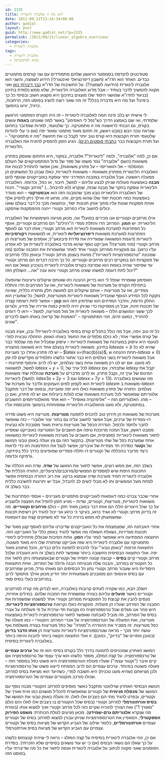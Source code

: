 ```yaml
---
id: 1335
title: אז מה זו אלגברה לינארית?
date: 2011-09-21T13:24:34+00:00
author: gadial
layout: post
guid: http://www.gadial.net/?p=1335
permalink: /2011/09/21/linear_algebra_overview/
categories:
  - אלגברה לינארית
tags:
  - אלגברה לינארית
  - מבוא למתמטיקה
---
```

סטודנטים להנדסה בסמסטר הראשון שלהם מתמודדים עם שני קורסים מתמטיים כבדים. האחד הוא חדו"א (חשבון דיפרנציאלי ואינטגרלי) הידוע לשמצה, והשני הוא אלגברה לינארית (הידועה לשמצה?). על החשיבות של חדו"א [כבר דיברתי כאן](http://www.gadial.net/?p=742) ואני מקווה להמשיך לדבר בעתיד &#8211; אבל מדוע האלגברה הלינארית, שלא ממש נלמדת בתיכון (בניגוד לחדו"א שמושגי היסוד שלו מוצגים בתיכון) היא מקצוע חשוב ובסיסי כל כך בימינו? ועל מה היא מדברת בכלל? זה מה שאני רוצה להציג בפוסט הזה; הרחבות, כרגיל, יגיעו בהמשך.

לי אישית יש בלב פינה חמה לאלגברה לינארית &#8211; זה היה הקורס המתמטי הראשון שלמדתי, ואי שם באמצע הדרך כש"נפל לי האסימון" באשר למה שאנחנו **באמת** עושים בקורס, גם הבנתי לראשונה מה זו מתמטיקה. כך שלטעמי, למרות שמדובר בתחום שנראה טכני ויבש במבט ראשון, זה תחום מאוד מתמטי ומאוד יפה (אם כי עלי להודות שלטעמי תורת הקבוצות היא קורס טוב יותר לקבל בו את תחושת "מה זו מתמטיקה" &#8211; ועל תורת הקבוצות כבר [כתבתי פוסטים רבים](http://www.gadial.net/?p=835)). הגיע הזמן להפסיק להזניח את האלגברה הלינארית.

אם כן, למה "אלגברה", ולמה "לינארית"? אלגברה, במקור, היא התחום שעוסק בפתרון משוואות (השם "אלגברה" נגזר משמו של ספר של גדול המתמטיקאים של העולם המוסלמי &#8211; אל-חוואריזמי &#8211; על פתרון משוואות), ואכן אפשר להתחיל לבנות את האלגברה הלינארית מפתרון משוואות &#8211; משוואות לינאריות, כאלו שבהן כל המשתנים הן ממעלה ראשונה. אבל אלגברה במובנה המודרני יותר עוסקת באובייקטים שנוסף להם **מבנה** באמצעות פעולות שניתן לבצע עליהם &#8211; למשל, חיבור, או כפל, וכדומה. האלגברה הלינארית עוסקת בחקר של מבנה שכזה, שנקרא (לא להיבהל&#8230;) "מרחב וקטורי". הכוח של האלגברה הלינארית נובע מכך שהמבנה הזה הוא **אבסטרקטי** &#8211; הוא מוגדר באמצעות כמה תכונות יסוד שלו שהוא מקיים, וזהו. מרגע זה ואילך ניתן להסיק אלף ואחת מסקנות שונות עליו מתוך אותן תכונות יסוד, וכתוצאה מכך כל דבר בעולם שאנו יכולים לחשוב עליו כמרחב וקטורי ייהנה מהמסקנות שהסקנו.

אילו מרחבים וקטוריים אנו מכירים בפועל? אה, מכאן מגיעה השימושיות של האלגברה הלינארית: יש **המון**. המרחב הדו והתלת ממדי ה"רגילים" הם מרחבים וקטוריים; אוסף כל הפתרונות למערכת משוואות לינארית הוא מרחב וקטורי; אותו דבר גם לאוסף הפתרונות למערכת משוואות **דיפרנציאליות** לינארית, או למשוואות **רקורסיביות** לינאריות (דוגמת המשוואה שמגדירה את סדרת פיבונאצ'י); אוספים של מטריצות הן מרחב וקטורי (מהי מטריצה? אובייקט נוסף שהוא מרכזי באלגברה לינארית אך לא אפרט עליו כרגע). גם פונקציות ממרחב וקטורי אחד לאחר שמשמרות את המבנה שלהם (מה שמכונה "טרנספורמציות לינאריות") מהוות בעצמן מרחב וקטורי! ובאופן כללי מרחבים של פונקציות הם במקרים רבים מרחבים וקטוריים. כל כך הרבה דברים הם מרחב וקטורי עד שסיפור שהיה באמת הוא שמרצה בקורס אלגברה לינארית בטכניון נשאל אם הוא יכול לתת דוגמה למשהו שאינו מרחב וקטורי והוא ענה "אה&#8230; השולחן הזה?"

האסימון שאמרתי שנפל לי הוא בדיוק ההבנה הזו שאותם שיקולים ורעיונות שהופעלו בתחילת הקורס על מערכות של משוואות לינאריות, ואז על המרחבים הדו והתלת ממדיים, ואז על מטריצות &#8211; אותם שיקולים הם למעשה חלק מתורה כללית, שאינה נזקקת לכל המידע הנוסף שמבדיל משוואות לינאריות ממטריצות, למשל; כל שמעניין הוא החלק הדומה, והדבר המדהים הוא שהדמיון הזה הוא **קטן** &#8211; אפשר לתת רשימה קצרה של תכונות זהות, אבל הן מספיקות כדי שניתן יהיה להפיק כמות אדירה של מידע, ולגרום לכך ששני המושגים הללו &#8211; משוואה לינארית אל מול מטריצה, למשל &#8211; יראו לי דומים להחריד, כמעט זהים. זוהי המתמטיקה &#8211; "האמנות של קריאה באותו השם לדברים שונים".

כל זה טוב ויפה, אבל מה כולל בתכל'ס קורס בסיסי באלגברה לינארית? ובכן, אציג מבנה של קורס אפשרי אחד; לא כולם מלמדים את החומר באותו האופן. התחלה טבעית למדי לטעמי היא עיסוק במערכות של משוואות לינאריות &#8211; עיסוק שמכליל את מה שנלמד כבר בתיכון. משוואה לינארית בנעלם אחד היא משוואה מהצורה $latex ax=b$ שהיא לא כל כך מעניינת (יש לה פתרון אחד &#8211; $latex x=\frac{b}{a}$, תחת ההנחה ש-$latex a\ne0$) אבל משוואה לינארית בשני נעלמים היא כבר אתגר כלשהו ותלמידים מקדישים לה זמן לא מועט. אם יש לנו רק משוואה אחת בשני נעלמים, יש לה לרוב אינסוף פתרונות &#8211; למשל, למשוואה $latex x+y=0$, לכל ערך של $latex x$ שתבחרו, אם $latex y$ יקבל את המינוס של ערך זה, נקבל פתרון. אז לרוב מדברים על **מערכת** שכוללת שתי משוואות לינאריות (למשל: $latex 3x+2y=3$ וגם $latex x+7y=13$). מה שעושים באלגברה לינארית הוא לקפוץ למים העמוקים ולדבר על מערכת של $latex m$ משוואות ב-$latex n$ נעלמים. התורה של פתרון משוואות כאלו היא יפה ומעניינת, ובסופו של דבר מתקבל אלגוריתם שמאפשר לכל מערכת משוואות שכזו לגלות ביעילות אם יש לה פתרון, ואם כן &#8211; מהו. האלגוריתם הזה &#8211; "אלימינציה גאוסית" &#8211; הוא אחד מהאלגוריתמים החשובים במתמטיקה, ולא מעט מהאלגברה הלינארית שמפותחת בהמשך מתבססת עליו.

מערכות של משוואות הן תירוץ טוב להכניס לתמונה **מטריצות**. מטריצה היא פשוט סדרה דו-ממדית של ערכים, אבל אפשר לחשוב עליה גם בתור יצור אלגברי &#8211; כזה שאפשר לחבר ולחסר ולכפול. הגדרת הכפל של מטריצות נראית מאוד מסובכת ולא טבעית ממבט ראשון, אבל המכה מרוככת טיפה אם חושבים על המטריצה כאובייקט שמסייע לתאר משוואות לינאריות (ספציפית, אם חושבים על מערכת משוואות לינאריות כמשוואה אחת שמערבת כפל של שתי מטריצות). בהקשר הזה גם צץ ועולה באופן טבעי המושג של **וקטור** כסדרה חד ממדית של איברים; אפשר לנצל את ההזדמנות הזו כדי לראות כיצד מדובר בהכללה של וקטורים דו ותלת-ממדיים שמופיעים בדרך כלל בפיזיקה, גרפיקה וכדומה.

בשלב הזה, אם ממש רוצים, אפשר לתאר את המושג של **שדה**. שדה הוא הכללה של התכונות היפות שיש למספרים הממשיים/מרוכבים/רציונליים; התורה הכללית של אלגברה לינארית תמיד מערבת שדה שנמצא ברקע. את רוב התורה הבסיסית אפשר לפתח מעל הממשיים ותו לא מבלי לשים לב להבדל, אבל יש יתרונות לחשיבה כללית כבר בשלב זה.

אחרי שכבר צברנו כמה דוגמאות לאובייקטים מתמטיים מעניינים &#8211; אוספי הפתרונות של משוואות לינאריות, מטריצות, וקטורים, שדות &#8211; מגיע הזמן להפיל את הפצצה ולהצביע על כך שכל היצורים הללו הם אותו דבר במובן מאוד חזק &#8211; כולם **מרחבים וקטוריים**. מה זה בדיוק מרחב וקטורי לא אגיד כרגע, בעיקר כי כרגע אני יכול להגיד רק רשימת תכונות שמשמעותן לא ממש ברורה כל עוד לא משחקים קצת עם דוגמאות.

אחרי האבחנה הזו, שמצמצמת את כל האובייקטים שדיברנו עליהם לאוסף קטן מאוד של תכונות מגדירות, נשאלת השאלה מה אפשר להגיד באופן כללי על האובייקט הזה. התוצאה המפתיעה היא שאפשר לומר עליו **המון**. אחת הסיבות שבגללן מתחילים לימודי מתמטיקה עם אלגברה לינארית היא שזה אובייקט שהתורה שלו היא מאוד פשוטה, התוצאות זורמות "באופן טבעי" ובלי להכניס לתמונה כלים כבדים, והכל מתנהג מאוד יפה. אולי התוצאה הבסיסית החשובה ביותר שאפשר לתת בשלב זה היא העובדה שלכל מרחב וקטורי קיים **בסיס** &#8211; קבוצה קטנה יחסית של וקטורים שבאמצעותה ניתן לתאר את כל הוקטורים במרחב, והבנה שלה מבטיחה הבנה גדולה של המרחב. אחת התוצאות היסודיות היא שעבור מרחב וקטורי נתון כל הבסיסים הם מאותו גודל; מכיוון שמרחבים עם בסיס אינסופי הם מסובכים משמעותית יותר הדיון מכאן ואילך מתמקד לרוב במרחבים בעלי בסיס סופי.

השלב הבא, כמו שקורה לעתים קרובות באלגברה, הוא לבדוק מה קורה למרחבים וקטוריים כאשר **פועלים** עליהם בצורה שמשמרת את המבנה שלהם. במילים אחרות, מנסים להבין את קבוצת כל הפונקציות ממרחב וקטורי אחד למשנהו שמשמרות את המבנה של המרחב שעליו הן פועלות. פונקציות כאלו נקראות **טרנספורמציות לינאריות**. חיש מהר אנו מגלים שכל טרנספורמציה כזו נקבעת חד-ערכית על פי פעולתה על אברי בסיס של המרחב, וזה מוביל לאבחנה שאפשר לתאר טרנספורמציה לינארית באמצעות מטריצה, ואת הפעולה של הטרנספורמציה על אברי המרחב הוקטורי &#8211; כמו פעולה של כפל מטריצות. זה מסביר את ההגדרה ה"מוזרה" של כפל מטריצות בצורה מושלמת ואף עושה יותר מכך &#8211; מראה שטרנספורמציות לינאריות ומטריצות הן **אותו הדבר בדיוק** (במובן מסויים של "בדיוק", כמובן). זו אולי התוצאה הקשה ביותר להבנה והיפה ביותר באלגברה לינארית בסיסית.

המושג האחרון שמכניסים לתמונה בדרך כלל בקורס בסיסי הוא זה של **ערכים עצמיים** של טרנספורמציה. על קצה המזלג, מספר כלשהו הוא ערך עצמי של טרנספורמציה אם קיים איבר ("וקטור עצמי") שעליו פעולת הטרנספורמציה היא פשוט כפל במספר הזה &#8211; פעולה פשוטה במיוחד. ערכים עצמיים הם לרוב המפתח לייצוג פשוט של טרנספורמציות ולכן מציאתם (שהיא מעט טכנית) היא חשובה למדי, כשהיעד הוא מציאת בסיס למרחב שכולו מורכב מוקטורים עצמיים של הטרנספורמציה.

הנושא הבסיסי האחרון שרלוונטי מתקבל כאשר מוסיפים למרחב הוקטורי מבנה נוסף עם המושג של **מכפלה פנימית** של וקטורים שמאפשרת להכליל מושגים כמו זווית ואורך של וקטורים, ובפרט להגיד מתי הם ניצבים אלו לאלו. זה מעלה באופן טבעי את המושג של **בסיס אורתונורמלי** למרחב וקטורי (בסיס שכל הוקטורים בו ניצבים אלו לאלו והם כולם "מאורך 1") ואת הצורך להוכיח שקיים כזה לכל מרחב וקטורי ואיך למצוא אותו (בעזרת מה שנקרא **אלגוריתם גרם-שמידט**). מכאן מגיעים לגולת הכותרת: **משפט הפירוק הספקטרלי**, המאפיין את הטרנספורמציות שניתן עבורן למצוא למרחב בסיס של וקטורים עצמיים **אורתונורמליים**, כלומר שילוב של הגביע הקדוש של מציאת בסיס של וקטורים עצמיים עם הגביע הקדוש של מציאת בסיס אורתונורמלי.

אם כן, זוהי אלגברה לינארית בסיסית על קצה המזלג &#8211; נראה לי שיהיה קונצנזוס כלשהו על כך שאלו הם נושאי הבסיס (אם כי יש עוד נושאים בסיסיים שלא הזכרתי). בסדרת הפוסטים שאני מקווה לכתוב על אלגברה לינארית אנסה לתאר את כל מה שדיברתי עליו בפוסט הזה.